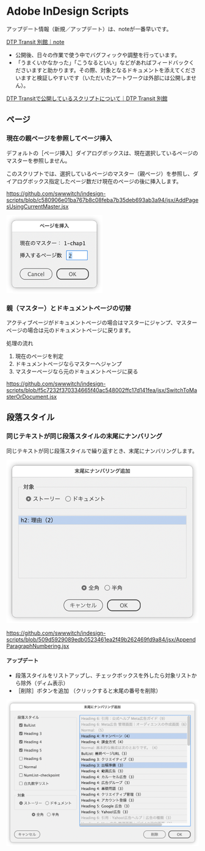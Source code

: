 # Adobe InDesign Scripts

アップデート情報（新規／アップデート）は、noteが一番早いです。

[DTP Transit 別館｜note](https://note.com/dtp_tranist)

- 公開後、日々の作業で使う中でバグフィックや調整を行っています。
- 「うまくいかなかった」「こうなるといい」などがあればフィードバックくださいますと助かります。その際、対象となるドキュメントを添えてくださいますと検証しやすいです（いただいたアートワークは外部には公開しません）。

[DTP Transitで公開しているスクリプトについて｜DTP Transit 別館](https://note.com/dtp_tranist/n/n60092f59a341)

## ページ

### 現在の親ページを参照してページ挿入

デフォルトの［ページ挿入］ダイアログボックスは、現在選択しているページのマスターを参照しません。

このスクリプトでは、選択しているページのマスター（親ページ）を参照し、ダイアログボックス指定したページ数だけ現在のページの後に挿入します。

https://github.com/swwwitch/indesign-scripts/blob/c580906e01ba767b8c08feba7b35deb693ab3a94/jsx/AddPagesUsingCurrentMaster.jsx

<img alt="" src="png/ss-420-332-72-20250626-135739.png" width="50%" />

### 親（マスター）とドキュメントページの切替

アクティブページがドキュメントページの場合はマスターにジャンプ、マスターページの場合は元のドキュメントページに戻ります。

処理の流れ

1. 現在のページを判定
2. ドキュメントページならマスターへジャンプ
3. マスターページなら元のドキュメントページに戻る

https://github.com/swwwitch/indesign-scripts/blob/f5c7232f370334665f40ac548002ffc17d141fea/jsx/SwitchToMasterOrDocument.jsx

## 段落スタイル

### 同じテキストが同じ段落スタイルの末尾にナンバリング

同じテキストが同じ段落スタイルで繰り返すとき、末尾にナンバリングします。

![](png/ss-860-722-72-20250630-045123.png)

https://github.com/swwwitch/indesign-scripts/blob/509d5929089edb0523461ea2f49b262469fd9a84/jsx/AppendParagraphNumbering.jsx

#### アップデート

- 段落スタイルをリストアップし、チェックボックスを外したら対象リストから除外（ディム表示）
- ［削除］ボタンを追加 （クリックすると末尾の番号を削除）

![](png/ss-1330-1002-72-20250702-034808.png)